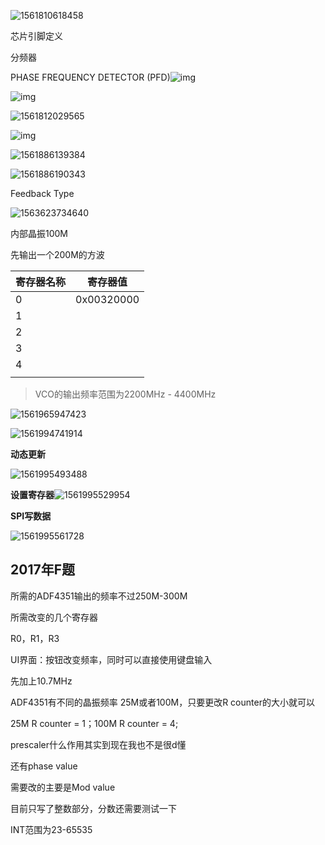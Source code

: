 

![1561810618458](https://github.com/Ryushane/ADF4351-ESP32-SPI/blob/master/Pictures/1561810618458.png)

芯片引脚定义

分频器

PHASE FREQUENCY DETECTOR (PFD)![img](https://github.com/Ryushane/ADF4351-ESP32-SPI/blob/master/Pictures/12152-33252-01.gif)

![img](https://github.com/Ryushane/ADF4351-ESP32-SPI/blob/master/Pictures/12152-33253-02.gif)

![1561812029565](https://github.com/Ryushane/ADF4351-ESP32-SPI/blob/master/Pictures/1561812029565.png)

![img](https://github.com/Ryushane/ADF4351-ESP32-SPI/blob/master/Pictures/12152-33254-03.gif)

![1561886139384](https://github.com/Ryushane/ADF4351-ESP32-SPI/blob/master/Pictures/1561886139384.png)

![1561886190343](https://github.com/Ryushane/ADF4351-ESP32-SPI/blob/master/Pictures/1561886190343.png)

Feedback Type

![1563623734640](assets/1563623734640.png)

内部晶振100M

先输出一个200M的方波

| 寄存器名称 | 寄存器值   |
| ---------- | ---------- |
| 0          | 0x00320000 |
| 1          |            |
| 2          |            |
| 3          |            |
| 4          |            |
|            |            |

> VCO的输出频率范围为2200MHz - 4400MHz

![1561965947423](https://github.com/Ryushane/ADF4351-ESP32-SPI/blob/master/Pictures/1561965947423.png)

![1561994741914](https://github.com/Ryushane/ADF4351-ESP32-SPI/blob/master/Pictures/1561994741914.png)

**动态更新**

![1561995493488](https://github.com/Ryushane/ADF4351-ESP32-SPI/blob/master/Pictures/1561995493488.png)

**设置寄存器**![1561995529954](https://github.com/Ryushane/ADF4351-ESP32-SPI/blob/master/Pictures/1561995529954.png)



**SPI写数据**

![1561995561728](https://github.com/Ryushane/ADF4351-ESP32-SPI/blob/master/Pictures/1561995561728.png)

## 2017年F题

所需的ADF4351输出的频率不过250M-300M

所需改变的几个寄存器

R0，R1，R3

UI界面：按钮改变频率，同时可以直接使用键盘输入

先加上10.7MHz

ADF4351有不同的晶振频率 25M或者100M，只要更改R counter的大小就可以

25M R counter = 1；100M R counter = 4;

prescaler什么作用其实到现在我也不是很d懂

还有phase value

需要改的主要是Mod value

目前只写了整数部分，分数还需要测试一下

INT范围为23-65535

